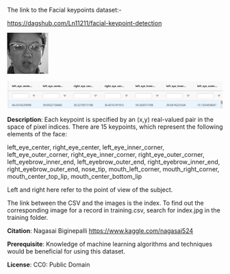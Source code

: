 The link to the Facial keypoints dataset:-

https://dagshub.com/Ln11211/facial-keypoint-detection

![Alt text](image.png)

![Alt text](image-1.png)

**Description**:
Each keypoint is specified by an (x,y) real-valued pair in the space of pixel indices. There are 15 keypoints, which represent the following elements of the face:

left_eye_center, right_eye_center, left_eye_inner_corner, left_eye_outer_corner, right_eye_inner_corner, right_eye_outer_corner, left_eyebrow_inner_end, left_eyebrow_outer_end, right_eyebrow_inner_end, right_eyebrow_outer_end, nose_tip, mouth_left_corner, mouth_right_corner, mouth_center_top_lip, mouth_center_bottom_lip

Left and right here refer to the point of view of the subject.

The link between the CSV and the images is the index. To find out the corresponding image for a record in training.csv, search for index.jpg in the training folder. 

**Citation**: 
Nagasai Biginepalli https://www.kaggle.com/nagasai524

**Prerequisite**: 
Knowledge of machine learning algorithms and techniques would be beneficial for using this dataset.

**License**: 
CC0: Public Domain